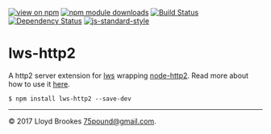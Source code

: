 [![view on npm](https://img.shields.io/npm/v/lws-http2.svg)](https://www.npmjs.org/package/lws-http2)
[![npm module downloads](https://img.shields.io/npm/dt/lws-http2.svg)](https://www.npmjs.org/package/lws-http2)
[![Build Status](https://travis-ci.org/lwsjs/http2.svg?branch=master)](https://travis-ci.org/lwsjs/http2)
[![Dependency Status](https://david-dm.org/lwsjs/http2.svg)](https://david-dm.org/lwsjs/http2)
[![js-standard-style](https://img.shields.io/badge/code%20style-standard-brightgreen.svg)](https://github.com/feross/standard)

# lws-http2

A http2 server extension for [lws](https://github.com/lwsjs/lws) wrapping [node-http2](https://github.com/molnarg/node-http2). Read more about how to use it [here](https://github.com/lwsjs/local-web-server/wiki/How-to-launch-a-HTTP2-development-web-server).


```
$ npm install lws-http2 --save-dev
```

* * *

&copy; 2017 Lloyd Brookes <75pound@gmail.com>.